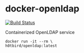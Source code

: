 # docker-openldap

[![Build Status](https://travis-ci.org/h0tbird/docker-openldap.svg?branch=master)](https://travis-ci.org/h0tbird/docker-openldap)

Containerized OpenLDAP service

```
docker run -it --rm \
h0tbird/openldap:latest
```
